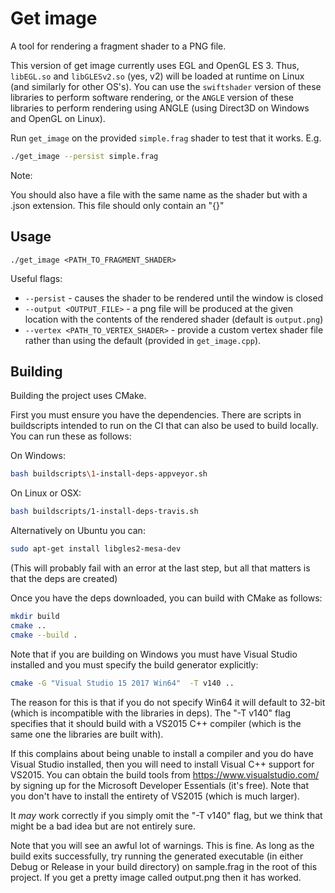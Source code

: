 # Get image

A tool for rendering a fragment shader to a PNG file.

This version of get image currently uses EGL and OpenGL ES 3.
Thus, `libEGL.so` and `libGLESv2.so` (yes, v2)
will be loaded at runtime on Linux (and similarly for other OS's).
You can use the `swiftshader` version of these libraries to
perform software rendering,
or the `ANGLE` version of these libraries to
perform rendering using ANGLE (using Direct3D on Windows and OpenGL on Linux).

Run `get_image` on the provided `simple.frag` shader to test that it works. E.g.

```bash
./get_image --persist simple.frag
```

Note:

You should also have a file with the same name as the shader but with a .json extension.
This file should only contain an "{}"

## Usage

`./get_image <PATH_TO_FRAGMENT_SHADER>`

Useful flags:
* `--persist` - causes the shader to be rendered until the window is closed
* `--output <OUTPUT_FILE>` - a png file will be produced at the given location with the contents of the rendered shader (default is `output.png`)
* `--vertex <PATH_TO_VERTEX_SHADER>` - provide a custom vertex shader file rather than using the default (provided in `get_image.cpp`).


## Building

Building the project uses CMake.

First you must ensure you have the dependencies. There are scripts in buildscripts
intended to run on the CI that can also be used to build locally. You can run
these as follows: 

On Windows:

```bash
bash buildscripts\1-install-deps-appveyor.sh
```

On Linux or OSX:

```bash
bash buildscripts/1-install-deps-travis.sh
```

Alternatively on Ubuntu you can:
```bash
sudo apt-get install libgles2-mesa-dev
```


(This will probably fail with an error at the last step, but all that matters is that the deps are created)

Once you have the deps downloaded, you can build with CMake as follows:

```bash
mkdir build
cmake ..
cmake --build .
```

Note that if you are building on Windows you must have Visual Studio installed and you must specify the
build generator explicitly:

```bash
cmake -G "Visual Studio 15 2017 Win64"  -T v140 ..
```

The reason for this is that if you do not specify Win64 it will default to 32-bit (which is incompatible
with the libraries in deps). The "-T v140" flag specifies that it should build with a VS2015 C++ compiler
(which is the same one the libraries are built with).

If this complains about being unable to install a compiler and you do have Visual Studio installed, then
you will need to install Visual C++ support for VS2015. You can obtain the build tools from
https://www.visualstudio.com/ by signing up for the Microsoft Developer Essentials (it's free).
Note that you don't have to install the entirety of VS2015 (which is much larger).

It *may* work correctly if you simply omit the "-T v140" flag, but we think that might be a bad idea
but are not entirely sure.

Note that you will see an awful lot of warnings. This is fine. As long as the build exits successfully,
try running the generated executable (in either Debug or Release in your build directory) on sample.frag
in the root of this project. If you get a pretty image called output.png then it has worked.
